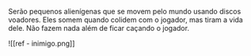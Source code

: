 Serão pequenos alienígenas que se movem pelo mundo usando discos voadores. Eles somem quando colidem com o jogador, mas tiram a vida dele. Não fazem nada além de ficar caçando o jogador.

![[ref - inimigo.png]]